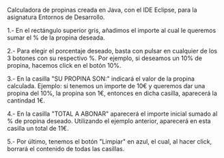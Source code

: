 
Calculadora de propinas creada en Java, con el IDE Eclipse, para la asignatura Entornos de Desarrollo.

1.-  En el rectángulo superior gris, añadimos el importe al cual le queremos sumar el % de la propina deseada.

2.-  Para elegir el porcentaje deseado, basta con pulsar en cualquier de los 3 botones con su respectivo %. Por ejemplo, si deseamos un 10% de propina, hacemos click en el botón 10%.

3.-  En la casilla "SU PROPINA SON:" indicará el valor de la propina calculada. Ejemplo: si tenemos un importe de 10€ y queremos dar una propina del 10%, la propina son 1€, entonces en dicha casilla, aparecerá la cantindad 1€.

4.-  En la casilla "TOTAL A ABONAR" aparecerá el importe inicial sumado al % de propina deseado. Utilizando el ejemplo anterior, aparecerá en esta casilla un total de 11€.

5.-  Por último, tenemos el botón "Limpiar" en azul, el cual, al hacer click, borrará el contenido de todas las casillas.
